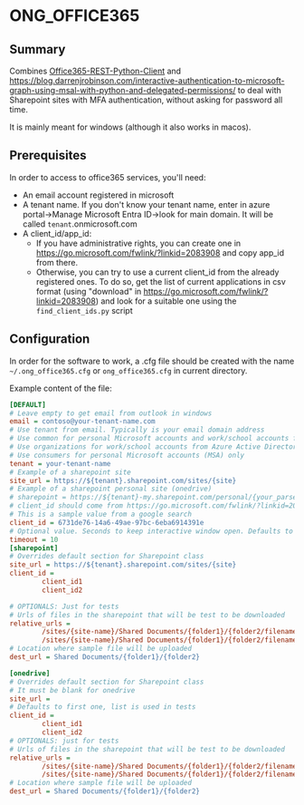 # ONG_OFFICE365

## Summary
Combines [Office365-REST-Python-Client](https://pypi.org/project/Office365-REST-Python-Client/) and https://blog.darrenjrobinson.com/interactive-authentication-to-microsoft-graph-using-msal-with-python-and-delegated-permissions/
to deal with Sharepoint sites with MFA authentication, without asking for password all time.

It is mainly meant for windows (although it also works in macos).

## Prerequisites

In order to access to office365 services, you'll need:
* An email account registered in microsoft
* A tenant name. If you don't know your tenant name, enter in azure portal->Manage Microsoft Entra ID->look for main domain. It will be called `tenant`.onmicrosoft.com
* A client_id/app_id:
  * If you have administrative rights, you can create one in https://go.microsoft.com/fwlink/?linkid=2083908 and copy app_id from there.
  * Otherwise, you can try to use a current client_id from the already registered ones. To do so, get the list of current applications in csv format (using "download" in https://go.microsoft.com/fwlink/?linkid=2083908) and look for a suitable one using the `find_client_ids.py` script


## Configuration

In order for the software to work, a .cfg file should be created with the name `~/.ong_office365.cfg` or `ong_office365.cfg` in current directory.

Example content of the file:

```ini
[DEFAULT]
# Leave empty to get email from outlook in windows
email = contoso@your-tenant-name.com
# Use tenant from email. Typically is your email domain address
# Use common for personal Microsoft accounts and work/school accounts from Azure Active Directory
# Use organizations for work/school accounts from Azure Active Directory only
# Use consumers for personal Microsoft accounts (MSA) only 
tenant = your-tenant-name
# Example of a sharepoint site
site_url = https://${tenant}.sharepoint.com/sites/{site}
# Example of a sharepoint personal site (onedrive)
# sharepoint = https://${tenant}-my.sharepoint.com/personal/{your_parsed_email}
# client_id should come from https://go.microsoft.com/fwlink/?linkid=2083908
# This is a sample value from a google search 
client_id = 6731de76-14a6-49ae-97bc-6eba6914391e
# Optional value. Seconds to keep interactive window open. Defaults to 20
timeout = 10
[sharepoint]
# Overrides default section for Sharepoint class
site_url = https://${tenant}.sharepoint.com/sites/{site}
client_id =
        client_id1
        client_id2

# OPTIONALS: Just for tests
# Urls of files in the sharepoint that will be test to be downloaded
relative_urls =
        /sites/{site-name}/Shared Documents/{folder1}/{folder2/filename1
        /sites/{site-name}/Shared Documents/{folder1}/{folder2/filename2
# Location where sample file will be uploaded
dest_url = Shared Documents/{folder1}/{folder2}

[onedrive]
# Overrides default section for Sharepoint class
# It must be blank for onedrive
site_url =
# Defaults to first one, list is used in tests
client_id =
        client_id1
        client_id2
# OPTIONALS: just for tests
# Urls of files in the sharepoint that will be test to be downloaded
relative_urls =
        /sites/{site-name}/Shared Documents/{folder1}/{folder2/filename1
        /sites/{site-name}/Shared Documents/{folder1}/{folder2/filename2
# Location where sample file will be uploaded
dest_url = Shared Documents/{folder1}/{folder2}
```
